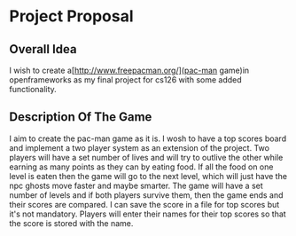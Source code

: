 # Project Proposal
## Overall Idea
I wish to create a[http://www.freepacman.org/](pac-man game)in openframeworks as my final project for cs126 with some added functionality.
## Description Of The Game
I aim to create the pac-man game as it is. I wosh to have a top scores board and implement a two player system as an extension of the project. Two players will have a set number of lives and will try to outlive the other while earning as many points as they can by eating food. If all the food on one level is eaten then the game will go to the next level, which will just have the npc ghosts move faster and maybe smarter. The game will have a set number of levels and if both players survive them, then the game ends and their scores are compared. I can save the score in a file for top scores but it's not mandatory. Players will enter their names for their top scores so that the score is stored with the name.
